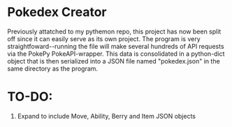 # Pokedex Creator

Previously attatched to my pythemon repo, this project has now been split off since it can easily serve as its own project. The program is very straightfoward--running the file will make several hundreds of API requests via the PokePy PokeAPI-wrapper. This data is consolidated in a python-dict object that is then serialized into a JSON file named "pokedex.json" in the same directory as the program.

# TO-DO:
  1) Expand to include Move, Ability, Berry and Item JSON objects


